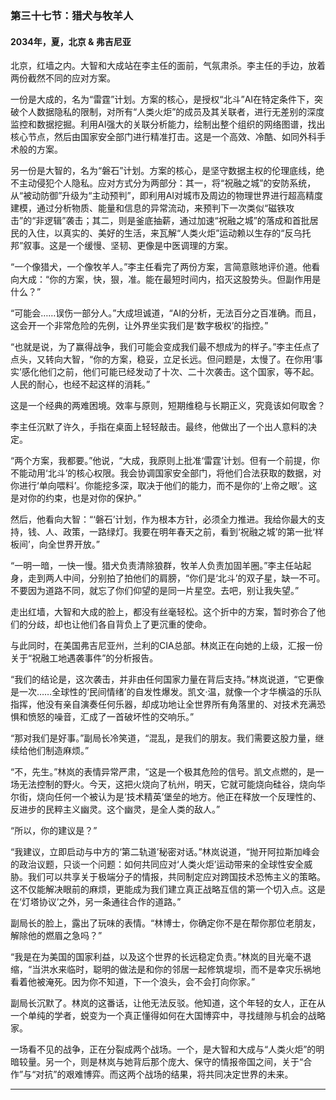 ### **第三十七节：猎犬与牧羊人**

#### **2034年，夏，北京 & 弗吉尼亚**

北京，红墙之内。大智和大成站在李主任的面前，气氛肃杀。李主任的手边，放着两份截然不同的应对方案。

一份是大成的，名为“雷霆”计划。方案的核心，是授权“北斗”AI在特定条件下，突破个人数据隐私的限制，对所有“人类火炬”的成员及其关联者，进行无差别的深度监控和数据挖掘。利用AI强大的关联分析能力，绘制出整个组织的网络图谱，找出核心节点，然后由国家安全部门进行精准打击。这是一个高效、冷酷、如同外科手术般的方案。

另一份是大智的，名为“磐石”计划。方案的核心，是坚守数据主权的伦理底线，绝不主动侵犯个人隐私。应对方式分为两部分：其一，将“祝融之城”的安防系统，从“被动防御”升级为“主动预判”，即利用AI对城市及周边的物理世界进行超高精度建模，通过分析物质、能量和信息的异常流动，来预判下一次类似“磁铁攻击”的“非逻辑”袭击；其二，则是釜底抽薪，通过加速“祝融之城”的落成和首批居民的入住，以真实的、美好的生活，来瓦解“人类火炬”运动赖以生存的“反乌托邦”叙事。这是一个缓慢、坚韧、更像是中医调理的方案。

“一个像猎犬，一个像牧羊人。”李主任看完了两份方案，言简意赅地评价道。他看向大成：“你的方案，快，狠，准。能在最短时间内，掐灭这股势头。但副作用是什么？”

“可能会……误伤一部分人。”大成坦诚道，“AI的分析，无法百分之百准确。而且，这会开一个非常危险的先例，让外界坐实我们是‘数字极权’的指控。”

“也就是说，为了赢得战争，我们可能会变成我们最不想成为的样子。”李主任点了点头，又转向大智，“你的方案，稳妥，立足长远。但问题是，太慢了。在你用‘事实’感化他们之前，他们可能已经发动了十次、二十次袭击。这个国家，等不起。人民的耐心，也经不起这样的消耗。”

这是一个经典的两难困境。效率与原则，短期维稳与长期正义，究竟该如何取舍？

李主任沉默了许久，手指在桌面上轻轻敲击。最终，他做出了一个出人意料的决定。

“两个方案，我都要。”他说，“大成，我原则上批准‘雷霆’计划。但有一个前提，你不能动用‘北斗’的核心权限。我会协调国家安全部门，将他们合法获取的数据，对你进行‘单向喂料’。你能挖多深，取决于他们的能力，而不是你的‘上帝之眼’。这是对你的约束，也是对你的保护。”

然后，他看向大智：“‘磐石’计划，作为根本方针，必须全力推进。我给你最大的支持，钱、人、政策，一路绿灯。我要在明年春天之前，看到‘祝融之城’的第一批‘样板间’，向全世界开放。”

“一明一暗，一快一慢。猎犬负责清除狼群，牧羊人负责加固羊圈。”李主任站起身，走到两人中间，分别拍了拍他们的肩膀，“你们是‘北斗’的双子星，缺一不可。不要因为道路不同，就忘了你们仰望的是同一片星空。去吧，别让我失望。”

走出红墙，大智和大成的脸上，都没有丝毫轻松。这个折中的方案，暂时弥合了他们的分歧，却也让他们各自背负上了更沉重的使命。

与此同时，在美国弗吉尼亚州，兰利的CIA总部。林岚正在向她的上级，汇报一份关于“祝融工地遇袭事件”的分析报告。

“我们的结论是，这次袭击，并非由任何国家力量在背后支持。”林岚说道，“它更像是一次……全球性的‘民间情绪’的自发性爆发。凯文·温，就像一个才华横溢的乐队指挥，他没有亲自演奏任何乐器，却成功地让全世界所有角落里的、对技术充满恐惧和愤怒的噪音，汇成了一首破坏性的交响乐。”

“那对我们是好事。”副局长冷笑道，“混乱，是我们的朋友。我们需要这股力量，继续给他们制造麻烦。”

“不，先生。”林岚的表情异常严肃，“这是一个极其危险的信号。凯文点燃的，是一场无法控制的野火。今天，这把火烧向了杭州，明天，它就可能烧向硅谷，烧向华尔街，烧向任何一个被认为是‘技术精英’堡垒的地方。他正在释放一个反理性的、反进步的民粹主义幽灵。这个幽灵，是全人类的敌人。”

“所以，你的建议是？”

“我建议，立即启动与中方的‘第二轨道’秘密对话。”林岚说道，“抛开阿拉斯加峰会的政治议题，只谈一个问题：如何共同应对‘人类火炬’运动带来的全球性安全威胁。我们可以共享关于极端分子的情报，共同制定应对跨国技术恐怖主义的策略。这不仅能解决眼前的麻烦，更能成为我们建立真正战略互信的第一个切入点。这是在‘灯塔协议’之外，另一条通往合作的道路。”

副局长的脸上，露出了玩味的表情。“林博士，你确定你不是在帮你那位老朋友，解除他的燃眉之急吗？”

“我是在为美国的国家利益，以及这个世界的长远稳定负责。”林岚的目光毫不退缩，“当洪水来临时，聪明的做法是和你的邻居一起修筑堤坝，而不是幸灾乐祸地看着他被淹死。因为你不知道，下一个浪头，会不会打向你家。”

副局长沉默了。林岚的这番话，让他无法反驳。他知道，这个年轻的女人，正在从一个单纯的学者，蜕变为一个真正懂得如何在大国博弈中，寻找缝隙与机会的战略家。

一场看不见的战争，正在分裂成两个战场。一个，是大智和大成与“人类火炬”的明暗较量。另一个，则是林岚与她背后那个庞大、保守的情报帝国之间，关于“合作”与“对抗”的艰难博弈。而这两个战场的结果，将共同决定世界的未来。

---

###
